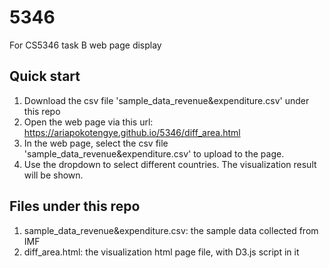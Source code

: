 # 5346
For CS5346 task B web page display

## Quick start
1. Download the csv file 'sample_data_revenue&expenditure.csv' under this repo
2. Open the web page via this url: https://ariapokotengye.github.io/5346/diff_area.html
3. In the web page, select the csv file 'sample_data_revenue&expenditure.csv' to upload to the page.
4. Use the dropdown to select different countries. The visualization result will be shown.

## Files under this repo
1. sample_data_revenue&expenditure.csv: the sample data collected from IMF
2. diff_area.html: the visualization html page file, with D3.js script in it
